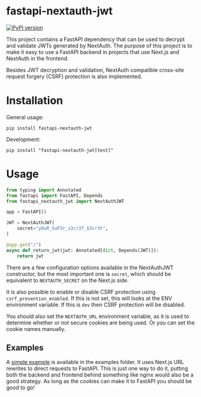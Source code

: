 # fastapi-nextauth-jwt
[![PyPI version](https://badge.fury.io/py/fastapi-nextauth-jwt.svg)](https://badge.fury.io/py/fastapi-nextauth-jwt)

This project contains a FastAPI dependency that can be used to decrypt and validate JWTs generated by NextAuth.
The purpose of this project is to make it easy to use a FastAPI backend in projects that use Next.js and NextAuth 
in the frontend. 

Besides JWT decryption and validation, NextAuth compatible cross-site request forgery (CSRF) protection is also implemented.

# Installation
General usage:
```shell
pip install fastapi-nextauth-jwt
```
Development:
```shell
pip install "fastapi-nextauth-jwt[test]"
```

# Usage

```python
from typing import Annotated
from fastapi import FastAPI, Depends
from fastapi_nextauth_jwt import NextAuthJWT

app = FastAPI()

JWT = NextAuthJWT(
    secret="y0uR_SuP3r_s3cr37_$3cr3t",
)

@app.get("/")
async def return_jwt(jwt: Annotated[dict, Depends(JWT)]):
    return jwt
```

There are a few configuration options available in the NextAuthJWT constructor, but the most important one is `secret`,
which should be equivalent to `NEXTAUTH_SECRET` on the Next.js side. 

It is also possible to enable or disable CSRF protection using `csrf_prevention_enabled`. 
If this is not set, this will looks at the ENV environment variable. If this is `dev` then CSRF protection will be disabled.

You should also set the `NEXTAUTH_URL` environment variable, as it is used to determine
whether or not secure cookies are being used. Or you can set the cookie names manually.

## Examples
A [simple example](https://github.com/TCatshoek/fastapi-nextauth-jwt/tree/main/examples/simple) is available in the examples folder. It uses Next.js URL rewrites to direct
requests to FastAPI. This is just one way to do it, putting both the backend and frontend
behind something like nginx would also be a good strategy. As long as the cookies can make it to FastAPI
you should be good to go!